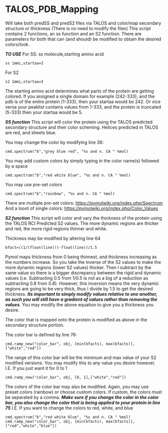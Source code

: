 # TALOS_PDB_Mapping
Will take both predSS and predS2 files via TALOS and color/map secondary structure or thickness (There is no need to modify the files)
This script contains 2 functions, an ss function and an S2 function. There are parameters for both that can (and should) be modified to obtain the desired colors/look. 

***TO USE***
For SS:
ss molecule,starting amino acid
```
ss 1mmi,startaa=3
```
For S2
```
s2 1mmi,startaa=3
```
The starting amino acid determines what parts of the protein are getting colored. If you assigned a single domain for example (242-333), and the pdb is of the entire protein (1-333), then your startaa would be 242. Or vice versa your peaklist contains values from 1-333, and the protein is truncated (5-333) then your startaa would be 5. 




***SS function***
This script will color the protein using the TALOS predicted secondary structure and their color scheming. Helices predicted in TALOS are red, and sheets blue. 

You may change the color by modifying line 36:
```
cmd.spectrum("b","grey blue red", "%s and n. CA " %mol)
```
You may add custom colors by simply typing in the color name(s) followed by a space 
```
cmd.spectrum("b","red white blue", "%s and n. CA " %mol)
```
You may use pre-set colors 
```
cmd.spectrum("b","rainbow", "%s and n. CA " %mol)
```
There are multiple pre-set colors: https://pymolwiki.org/index.php/Spectrum
And a looot of single colors: https://pymolwiki.org/index.php/Color_Values

***S2 function***
This script will color and vary the thickness of the protein using the TALOS RCI Predicted S2 values. The more dynamic regions are thicker and red, the more rigid regions thinner and white.

Thickness may be modified by altering line 64
```
bfact=((1/(float(line)))-float(line))/1.5
```
Pymol maps thickness from 0 being thinnest, and thickness increasing as the numbers increase. So you take the inverse of the S2 values to make the more dynamic regions (lower S2 values) thicker. Then I subtract by the same value so there is a bigger discrepancy between the rigid and dynamic values (i.e. Subtracting 0.5 from 1/0.5 is not as a big of a reduction as subtracting 0.8 from 0.8). However, this inversion means the very dynamic regions are going to be very thick, thus I divide by 1.5 to get the desired thickness. ***Its important to simply modify values relative to one another, as such you will still have a gradient of values rather than removing the values***. You may modify the above equation to give you a thickness you desire. 

The color that is mapped onto the protein is modified as above in the secondary structure portion. 

The color bar is defined by line 76:
```
cmd.ramp_new("color_bar", obj, [min(bfacts), max(bfacts)],["white","red"])
```
The range of this color bar will be the minimum and max value of your S2 modified versions. You may modify this to any value you desire however.
I.E. If you just want it for 0 to 1
```
cmd.ramp_new("color_bar", obj, [0, 1],["white","red"])
```
The colors of the color bar may also be modified. Again, you may use preset colors (rainbow) or choose custom colors. If custom, the colors must be separated by a comma. 
***Make sure if you change the color in the color bar, you also change the color that is being applied to your protein in line 75***
I.E. If you want to change the colors to red, white, and blue
```
cmd.spectrum("b","red white blue", "%s and n. CA " %mol)
cmd.ramp_new("color_bar", obj, [min(bfacts), max(bfacts)],["red","white","blue"])
```
